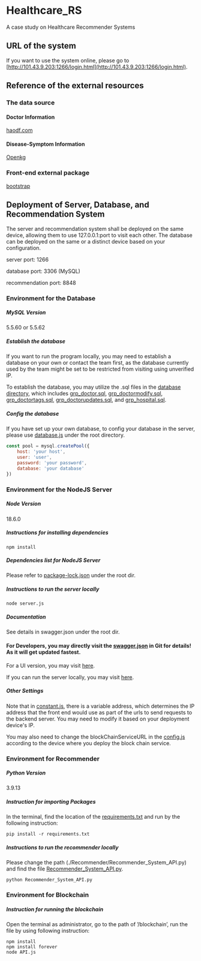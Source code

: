 # Healthcare_RS
A case study on Healthcare Recommender Systems

## URL of the system

If you want to use the system online, please go to [http://101.43.9.203:1266/login.html](http://101.43.9.203:1266/login.html).

## Reference of the external resources

### The data source

#### Doctor Information

[haodf.com](https://www.haodf.com/doctor/list-3302.html)

#### Disease-Symptom Information

[Openkg](http://openkg.cn/dataset/disease-information)

### Front-end external package

[bootstrap](https://getbootstrap.com/)

## Deployment of Server, Database, and Recommendation System

The server and recommendation system shall be deployed on the same device, allowing them to use 127.0.0.1:port to visit each other. The database can be deployed on the same or a distinct device based on your configuration.

server port: 1266

database port: 3306 (MySQL)

recommendation port: 8848

### Environment for the Database

##### MySQL Version

5.5.60 or 5.5.62

##### Establish the database

If you want to run the program locally, you may need to establish a database on your own or contact the team first, as the database currently used by the team might be set to be restricted from visiting using unverified IP.

To establish the database, you may utilize the .sql files in the [database directory](./database), which includes [grp_doctor.sql](./database/grp_doctor.sql), [grp_doctormodify.sql](./database/grp_doctormodify.sql), [grp_doctortags.sql](./database/grp_doctortags.sql), [grp_doctorupdates.sql](./database/grp_doctorupdates.sql), and [grp_hospital.sql](./database/grp_hospital.sql).

##### Config the database

If you have set up your own database, to config your database in the server, please use [database.js](./database.js) under the root directory.

```javascript
const pool = mysql.createPool({
    host: 'your host',
    user: 'user',
    password: 'your password',
    database: 'your database'
})
```

### Environment for the NodeJS Server

##### Node Version

18.6.0

##### Instructions for installing dependencies

```
npm install
```

##### Dependencies list for NodeJS Server

Please refer to [package-lock.json](./package-lock.json) under the root dir.

##### Instructions to run the server locally

```
node server.js
```

##### Documentation

See details in swagger.json under the root dir.

#### **For Developers, you may directly visit the [swagger.json](./swagger.json) in Git for details! As it will get updated fastest.**

For a UI version, you may visit [here](http://101.43.9.203:1266/api-docs/).

If you can run the server locally, you may visit [here](http://localhost:1266/api-docs/).

##### Other Settings

Note that in [constant.js](./static/js/constant.js), there is a variable address, which determines the IP address that the front end would use as part of the urls to send requests to the backend server. You may need to modify it based on your deployment device's IP.

You may also need to change the blockChainServiceURL in the [config.js](./config.js) according to the device where you deploy the block chain service.


### Environment for Recommender

##### Python Version

3.9.13

##### Instruction for importing Packages

In the terminal, find the location of the [requirements.txt](./Recommender/requirements.txt) and run by the following instruction:

```
pip install -r requirements.txt
```

##### Instructions to run the recommender locally

Please change the path (./Recommender/Recommender_System_API.py) and find the file [Recommender_System_API.py](./Recommender/Recommender_System_API.py).

```
python Recommender_System_API.py
```

### Environment for Blockchain

##### Instruction for running the blockchain

Open the terminal as administrator, go to the path of ’/blockchain’, run the file by using following instruction:

```
npm install
npm install forever
node API.js
```

